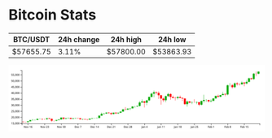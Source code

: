 # Bitcoin Stats

BTC/USDT|24h change|24h high|24h low|
|---|---|---|---|
|$57655.75|3.11%|$57800.00|$53863.93|

<img src="./chart.svg">
